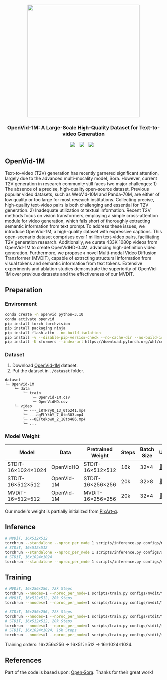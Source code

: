<p align="center">
  <img src="assets/logo.jpg"  height=360>
</p>


### <div align="center"> OpenVid-1M: A Large-Scale High-Quality Dataset for Text-to-video Generation <div> 
<div align="center">
  <a href="https://nju-pcalab.github.io/projects/openvid/"><img src="https://img.shields.io/static/v1?label=OpenVid-1M&message=Project&color=purple"></a> &ensp;
  <a href="https://nju-pcalab.github.io/projects/openvid/"><img src="https://img.shields.io/static/v1?label=Paper&message=Arxiv&color=red&logo=arxiv"></a> &ensp;
  <a href="https://huggingface.co/datasets/nkp37/OpenVid-1M"><img src="https://img.shields.io/static/v1?label=Dataset&message=HuggingFace&color=yellow"></a> &ensp;
</div>


## OpenVid-1M
Text-to-video (T2V) generation has recently garnered significant attention, largely due to the advanced multi-modality model, Sora. However, current T2V generation in research community still faces two major challenges: 1) The absence of a precise, high-quality open-source dataset. Previous popular video datasets, such as WebVid-10M and Panda-70M, are either of low quality or too large for most research institutions. Collecting precise, high-quality text-video pairs is both challenging and essential for T2V generation. 2) Inadequate utilization of textual information. Recent T2V methods focus on vision transformers, employing a simple cross-attention module for video generation, which falls short of thoroughly extracting semantic information from text prompt.
To address these issues, we introduce OpenVid-1M, a high-quality dataset with expressive captions. This open-scenario dataset comprises over 1 million text-video pairs, facilitating T2V generation research. Additionally, we curate 433K 1080p videos from OpenVid-1M to create OpenVidHD-0.4M, advancing high-definition video generation. Furthermore, we propose a novel Multi-modal Video Diffusion Transformer (MVDiT), capable of extracting structural information from visual tokens and semantic information from text tokens. Extensive experiments and ablation studies demonstrate the superiority of OpenVid-1M over previous datasets and the effectiveness of our MVDiT.

## Preparation
### Environment
```bash
conda create -n openvid python=3.10
conda activate openvid
pip install torch torchvision
pip install packaging ninja
pip install flash-attn --no-build-isolation
pip install -v --disable-pip-version-check --no-cache-dir --no-build-isolation --config-settings "--build-option=--cpp_ext" --config-settings "--build-option=--cuda_ext" git+https://github.com/NVIDIA/apex.git
pip install -U xformers --index-url https://download.pytorch.org/whl/cu121
```

### Dataset
1. Download [OpenVid-1M](https://huggingface.co/datasets/nkp37/OpenVid-1M) dataset.
2. Put the dataset in `./dataset` folder.
```
dataset
└─ OpenVid-1M
    └─ data
        └─ train
            └─ OpenVid-1M.csv
            └─ OpenVidHD.csv
    └─ video
        └─ ---_iRTHryQ_13_0to241.mp4
        └─ ---agFLYkbY_7_0to303.mp4
        └─ --0ETtekpw0_2_18to486.mp4
        └─ ...
```

### Model Weight
| Model | Data | Pretrained Weight | Steps | Batch Size | URL                                                                                           |
|------------|--------|--------|-------------|------------|-----------------------------------------------------------------------------------------------|
| STDiT-16×1024×1024 | OpenVidHQ | STDiT-16×512×512 | 16k | 32×4 | [:link:](https://huggingface.co/datasets/nkp37/OpenVid-1M) |
| STDiT-16×512×512 | OpenVid-1M | STDiT-16×256×256 | 20k | 32×8 | [:link:](https://huggingface.co/datasets/nkp37/OpenVid-1M) |
| MVDiT-16×512×512 | OpenVid-1M | MVDiT-16×256×256 | 20k | 32×4 | [:link:](https://huggingface.co/datasets/nkp37/OpenVid-1M) |

Our model's weight is partially initialized from [PixArt-α](https://github.com/PixArt-alpha/PixArt-alpha).

## Inference
```bash
# MVDiT, 16x512x512
torchrun --standalone --nproc_per_node 1 scripts/inference.py configs/mvdit/inference/16x512x512.py --ckpt-path MVDiT-16x512x512.pth
# STDiT, 16x512x512
torchrun --standalone --nproc_per_node 1 scripts/inference.py configs/stdit/inference/16x512x512.py --ckpt-path STDiT-16x512x512.pth
# STDiT, 16x1024x1024
torchrun --standalone --nproc_per_node 1 scripts/inference.py configs/stdit/inference/16x1024x1024.py --ckpt-path STDiT-16x1024x1024.pth 
```

## Training
```bash
# MVDiT, 16x256x256, 72k Steps
torchrun --nnodes=1 --nproc_per_node=1 scripts/train.py configs/mvdit/train/16x256x256.py
# MVDiT, 16x512x512, 20k Steps
torchrun --nnodes=1 --nproc_per_node=1 scripts/train.py configs/mvdit/train/16x512x512.py

# STDiT, 16x256x256, 72k Steps
torchrun --nnodes=1 --nproc_per_node=1 scripts/train.py configs/stdit/train/16x256x256.py
# STDiT, 16x512x512, 20k Steps
torchrun --nnodes=1 --nproc_per_node=1 scripts/train.py configs/stdit/train/16x512x512.py
# STDiT, 16x1024x1024, 16k Steps
torchrun --nnodes=1 --nproc_per_node=1 scripts/train.py configs/stdit/train/16x1024x1024.py
```
Training orders: 16x256x256 $\rightarrow$ 16×512×512 $\rightarrow$ 16×1024×1024.

## References
Part of the code is based upon:
[Open-Sora](https://github.com/hpcaitech/Open-Sora).
Thanks for their great work!